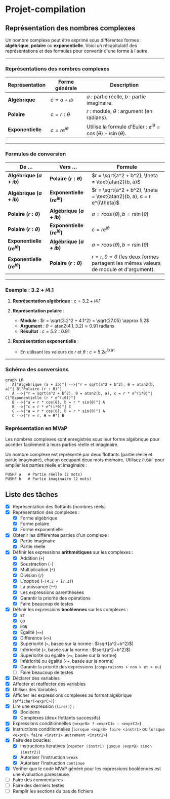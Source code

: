 # Projet-compilation

## Représentation des nombres complexes

Un nombre complexe peut être exprimé sous différentes formes : **algébrique**, **polaire** ou **exponentielle**. Voici un récapitulatif des représentations et des formules pour convertir d'une forme à l'autre.

---

### Représentations des nombres complexes

| **Représentation** | **Forme générale**  | **Description**                                                             |
|---------------------|---------------------|-----------------------------------------------------------------------------|
| **Algébrique**      | $c = a + ib$        | $a$ : partie réelle, $b$ : partie imaginaire.                               |
| **Polaire**         | $c = r : \theta$    | $r$ : module, $\theta$ : argument (en radians).                             |
| **Exponentielle**   | $c = r e^{i\theta}$ | Utilise la formule d'Euler : $e^{i\theta} = \cos(\theta) + i\sin(\theta)$.  |

---

### Formules de conversion

| **De $\dots$**                      | **Vers $\dots$**                    | **Formule**                                                                                      |
|-------------------------------------|-------------------------------------|--------------------------------------------------------------------------------------------------|
| **Algébrique ($a + ib$)**           | **Polaire ($r : \theta$)**          | $r = \sqrt{a^2 + b^2}, \theta = \text{atan2}(b, a)$                                              |
| **Algébrique ($a + ib$)**           | **Exponentielle ($r e^{i\theta}$)** | $r = \sqrt{a^2 + b^2}, \theta = \text{atan2}(b, a), c = r e^{i\theta}$                           |
| **Polaire ($r : \theta$)**          | **Algébrique ($a + ib$)**           | $a = r \cos(\theta), b = r \sin(\theta)$                                                        |
| **Polaire ($r : \theta$)**          | **Exponentielle ($r e^{i\theta}$)** | $c = r e^{i\theta}$                                                                              |
| **Exponentielle ($r e^{i\theta}$)** | **Algébrique ($a + ib$)**           | $a = r \cos(\theta), b = r \sin(\theta)$                                                        |
| **Exponentielle ($r e^{i\theta}$)** | **Polaire ($r : \theta$)**          | $r = r, \theta = \theta$ (les deux formes partagent les mêmes valeurs de module et d'argument). |

---

### Exemple : $3.2 + i4.1$

1. **Représentation algébrique** :
   $c = 3.2 + i4.1$

2. **Représentation polaire** :
    - **Module** :
      $r = \sqrt{3.2^2 + 4.1^2} = \sqrt{27.05} \approx 5.2$
    - **Argument** :
      $\theta = \text{atan2}(4.1, 3.2) \approx 0.91$ radians
    - **Résultat** :
      $c = 5.2 : 0.91$

3. **Représentation exponentielle** :
    - En utilisant les valeurs de $r$ et $\theta$ :
      $c = 5.2 e^{i0.91}$

---

### Schéma des conversions

```mermaid
graph LR
   A["Algébrique (a + ib)"] -->|"r = sqrt(a^2 + b^2), θ = atan2(b, a)"| B["Polaire (r : θ)"]
   A -->|"r = sqrt(a^2 + b^2), θ = atan2(b, a), c = r * e^(i*θ)"| C["Exponentielle (r * e^(iθ))"]
   B -->|"a = r * cos(θ), b = r * sin(θ)"| A
   B -->|"c = r * e^(i*θ)"| C
   C -->|"a = r * cos(θ), b = r * sin(θ)"| A
   C -->|"r = r, θ = θ"| B
```

### Représentation en MVaP

Les nombres complexes sont enregistrés sous leur forme algébrique pour accéder facilement à leurs parties réelle et imaginaire.

Un nombre complexe est représenté par deux flottants (partie réelle et partie imaginaire), chacun occupant deux mots mémoire. Utilisez `PUSHF` pour empiler les parties réelle et imaginaire :

```mavp
PUSHF a   # Partie réelle (2 mots)
PUSHF b   # Partie imaginaire (2 mots)
```

## Liste des tâches

- [x] Représentation des flottants (nombres réels)
- [x] Représentation des complexes :
  - [x] Forme algébrique
  - [x] Forme polaire
  - [x] Forme exponentielle
- [x] Obtenir les différentes parties d'un complexe :
    - [x] Partie imaginaire
    - [x] Partie réelle
- [x] Définir les expressions **arithmétiques** sur les complexes :
    - [x] Addition (`+`)
    - [x] Soustraction (`-`)
    - [x] Multiplication (`*`)
    - [x] Division (`/`)
    - [x] L'opposé (`-(4.2 + i7.3)`)
    - [x] La puissance (`**`)
    - [x] Les expressions parenthésées
    - [x] Garantir la priorité des opérations
    - [x] Faire beaucoup de testes
- [x] Définir les expressions **booléennes** sur les complexes :
    - [x] `ET`
    - [x] `OU`
    - [x] `NON`
    - [x] Égalité (`==`)
    - [x] Différence (`<>`)
    - [x] Supériorité (`>`, basée sur la norme : $\sqrt{a^2+b^2}$)
    - [x] Infériorité (`<`, basée sur la norme : $\sqrt{a^2+b^2}$)
    - [x] Supériorité ou égalité (`>=`, basée sur la norme)
    - [x] Infériorité ou égalité (`<=`, basée sur la norme)
    - [x] Garantir la priorité des expressions (`comparaisons > non > et > ou`)
    - [ ] Faire beaucoup de testes
- [x] Déclarer des variables
- [x] Affecter et réaffecter des variables
- [x] Utiliser des Variables
- [x] Afficher les expressions complexes au format algébrique (`afficher(<exprC>)`)
- [x] Lire une expression (`lire()`) :
    - [x] Booléens
    - [x] Complexes (deux flottants successifs)
- [x] Expressions conditionnelles (`<exprB> ? <exprC1> : <exprC2>`)
- [x] Instructions conditionnelles (`lorsque <exprB> faire <instr1>` ou `lorsque <exprB> faire <instr1> autrement <instr2>`)
- [x] Faire des boucles:
  - [x] instructions iteratives (`repeter ⟨instr1⟩ jusque ⟨exprB⟩ sinon ⟨instr2⟩`)
  - [x] Autoriser l'instruction `break`
  - [x] Autoriser l'instruction `continue`
- [x] Verifier que le code MVaP généré pour les expressions booléennes est une évaluation paresseuse.
- [ ] Faire des commentaires
- [ ] Faire des derniers testes
- [ ] Remplir les sections du bas de fichiers

